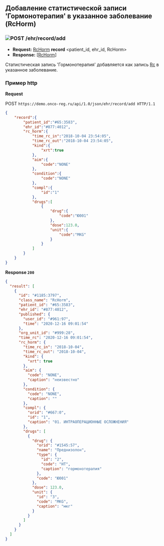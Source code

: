 ## Добавление статистической записи 'Гормонотерапия' в указанное заболевание (RcHorm)

### ![POST](../../../../../img/post.png) /ehr/record/add
* **Request:** [RcHorm](../../../../../types/types.md#com.siams.med.api.Rc.RcHorm) **record** <patient_id, ehr_id, RcHorm>
* **Response:** [[RcHorm](../../../../../types/types.md#com.siams.med.api.Rc.RcHorm)]

Статистическая запись 'Гормонотерапия' добавляется как запись [Rc](../../../../../types/types.md#com.siams.med.api.Rc) в указанное заболевание.

### Пример http

**Request**

POST `https://demo.onco-reg.ru/api/1.0/json/ehr/record/add HTTP/1.1`
```json
{
    "record":{
        "patient_id":"#65:3583",
        "ehr_id":"#877:4012",
        "rc_horm":{
            "time_rc_in":"2018-10-04 23:54:05",
            "time_rc_out":"2018-10-04 23:54:05",
            "kind":{
                "xrt":true
            },
            "aim":{
                "code":"NONE"
            },
            "condition":{
                "code":"NONE"
            },
            "compl":{
                "id":"1"
            },
            "drugs":[
                {
                    "drug":{
                        "code":"Ю001"
                    },
                    "dose":123.0,
                    "unit":{
                        "code":"MKG"
                    }
                }
            ]
        }
    }
}
```

**Response `200`**

```json
{
  "result": [
    {
      "id": "#1185:3797",
      "class_name": "RcHorm",
      "patient_id": "#65:3583",
      "ehr_id": "#877:4012",
      "published": {
        "user_id": "#961:97",
        "time": "2020-12-16 09:01:54"
      },
      "org_unit_id": "#999:28",
      "time_rc": "2020-12-16 09:01:54",
      "rc_horm": {
        "time_rc_in": "2018-10-04",
        "time_rc_out": "2018-10-04",
        "kind": {
          "xrt": true
        },
        "aim": {
          "code": "NONE",
          "caption": "неизвестно"
        },
        "condition": {
          "code": "NONE",
          "caption": ""
        },
        "compl": {
          "orid": "#667:0",
          "id": "1",
          "caption": "01. ИНТРАОПЕРАЦИОННЫЕ ОСЛОЖНЕНИЯ"
        },
        "drugs": [
          {
            "drug": {
              "orid": "#1545:57",
              "name": "Преднизолон",
              "type": {
                "id": "2",
                "code": "HT",
                "caption": "гормонотерапия"
              },
              "code": "Ю001"
            },
            "dose": 123.0,
            "unit": {
              "id": "3",
              "code": "MKG",
              "caption": "мкг"
            }
          }
        ]
      }
    }
  ]
}
```
